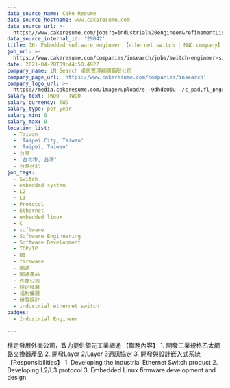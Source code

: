 ```yaml
---
data_source_name: Cake Resume
data_source_hostname: www.cakeresume.com
data_source_url: >-
  https://www.cakeresume.com/jobs?q=industrial%20engineer&refinementList%5Blang_name%5D%5B0%5D=English&refinementList%5Bsalary_type%5D=per_year
data_source_internal_id: '29042'
title: JH- Embedded software engineer 【ethernet switch | MNC company】
job_url: >-
  https://www.cakeresume.com/companies/insearch/jobs/switch-engineer-software-engineer
date: 2021-04-28T09:44:50.492Z
company_name: iN Search 卓恩管理顧問有限公司
company_page_url: 'https://www.cakeresume.com/companies/insearch'
company_logo_url: >-
  https://media.cakeresume.com/image/upload/s--9dhdcOiu--/c_pad,fl_png8,h_200,w_200/v1610522688/ppnzb1veba43cha2rznf.png
salary_text: TWD0 - TWD0
salary_currency: TWD
salary_type: per_year
salary_min: 0
salary_max: 0
location_list:
  - Taiwan
  - 'Taipei City, Taiwan'
  - 'Taipei, Taiwan'
  - 台灣
  - '台北市, 台灣'
  - 台灣台北
job_tags:
  - Switch
  - embedded system
  - L2
  - L3
  - Protocol
  - Ethernet
  - embedded linux
  - C
  - software
  - Software Engineering
  - Software Development
  - TCP/IP
  - UI
  - firmware
  - 網通
  - 網通產品
  - 外商公司
  - 穩定發展
  - 福利優渥
  - 研發設計
  - industrial ethernet switch
badges:
  - Industrial Engineer

---
```


穩定發展外商公司，致力提供領先工業網通 【職務內容】 1. 開發工業規格乙太網路交換器產品 2. 開發Layer 2/Layer 3通訊協定 3. 開發與設計嵌入式系統 【Responsibilities】 1. Developing the industrial Ethernet Switch product 2. Developing L2/L3 protocol 3. Embedded Linux firmware development and design